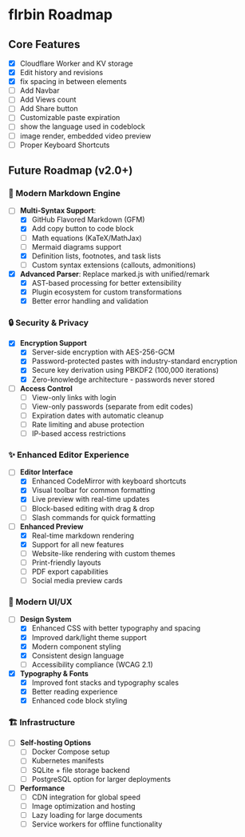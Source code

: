 # flrbin Roadmap

## Core Features
- [x] Cloudflare Worker and KV storage
- [x] Edit history and revisions
- [x] fix spacing in between elements
- [ ] Add Navbar
- [ ] Add Views count
- [ ] Add Share button
- [ ] Customizable paste expiration
- [ ] show the language used in codeblock 
- [ ] image render, embedded video preview
- [ ] Proper Keyboard Shortcuts

## Future Roadmap (v2.0+)

### 🚀 Modern Markdown Engine
- [ ] **Multi-Syntax Support**:
  - [x] GitHub Flavored Markdown (GFM)
  - [x] Add copy button to code block
  - [ ] Math equations (KaTeX/MathJax)
  - [ ] Mermaid diagrams support
  - [x] Definition lists, footnotes, and task lists
  - [ ] Custom syntax extensions (callouts, admonitions)
- [x] **Advanced Parser**: Replace marked.js with unified/remark
  - [x] AST-based processing for better extensibility
  - [x] Plugin ecosystem for custom transformations
  - [x] Better error handling and validation

### 🔒 Security & Privacy
- [x] **Encryption Support**
  - [x] Server-side encryption with AES-256-GCM
  - [x] Password-protected pastes with industry-standard encryption
  - [x] Secure key derivation using PBKDF2 (100,000 iterations)
  - [x] Zero-knowledge architecture - passwords never stored
- [ ] **Access Control**
  - [ ] View-only links with login
  - [ ] View-only passwords (separate from edit codes)
  - [ ] Expiration dates with automatic cleanup
  - [ ] Rate limiting and abuse protection
  - [ ] IP-based access restrictions

### ✨ Enhanced Editor Experience
- [ ] **Editor Interface**
  - [x] Enhanced CodeMirror with keyboard shortcuts
  - [x] Visual toolbar for common formatting
  - [x] Live preview with real-time updates
  - [ ] Block-based editing with drag & drop
  - [ ] Slash commands for quick formatting
- [ ] **Enhanced Preview**
  - [x] Real-time markdown rendering
  - [x] Support for all new features
  - [ ] Website-like rendering with custom themes
  - [ ] Print-friendly layouts
  - [ ] PDF export capabilities
  - [ ] Social media preview cards

### 🎨 Modern UI/UX
- [ ] **Design System**
  - [x] Enhanced CSS with better typography and spacing
  - [x] Improved dark/light theme support
  - [x] Modern component styling
  - [x] Consistent design language
  - [ ] Accessibility compliance (WCAG 2.1)
- [x] **Typography & Fonts**
  - [x] Improved font stacks and typography scales
  - [x] Better reading experience
  - [x] Enhanced code block styling

### 🏗️ Infrastructure
- [ ] **Self-hosting Options**
  - [ ] Docker Compose setup
  - [ ] Kubernetes manifests
  - [ ] SQLite + file storage backend
  - [ ] PostgreSQL option for larger deployments
- [ ] **Performance**
  - [ ] CDN integration for global speed
  - [ ] Image optimization and hosting
  - [ ] Lazy loading for large documents
  - [ ] Service workers for offline functionality
